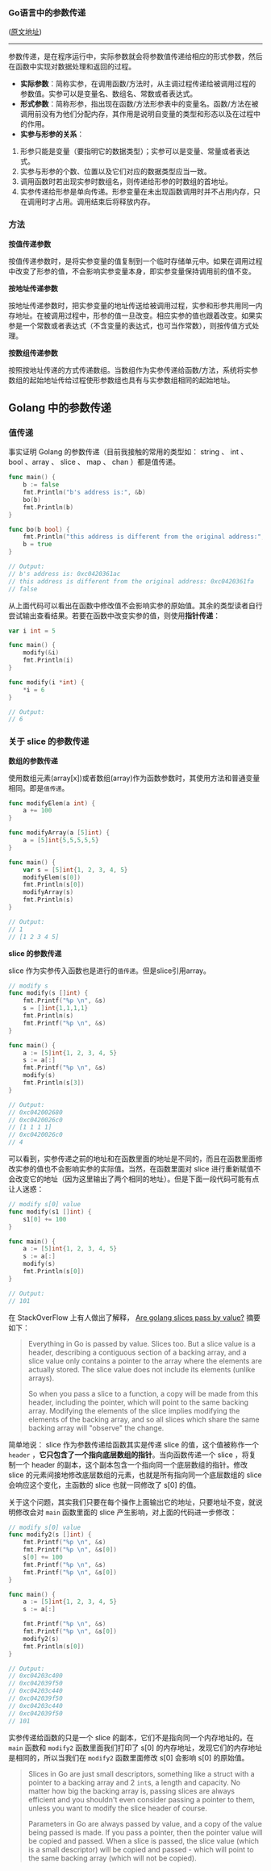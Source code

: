 ### Go语言中的参数传递

([原文地址](https://www.jianshu.com/p/21ee9cdd2df4))

---

参数传递，是在程序运行中，实际参数就会将参数值传递给相应的形式参数，然后在函数中实现对数据处理和返回的过程。

- **实际参数**：简称实参，在调用函数/方法时，从主调过程传递给被调用过程的参数值。实参可以是变量名、数组名、常数或者表达式。
- **形式参数**：简称形参，指出现在函数/方法形参表中的变量名。函数/方法在被调用前没有为他们分配内存，其作用是说明自变量的类型和形态以及在过程中的作用。
- **实参与形参的关系**：

1. 形参只能是变量（要指明它的数据类型）；实参可以是变量、常量或者表达式。
2. 实参与形参的个数、位置以及它们对应的数据类型应当一致。
3. 调用函数时若出现实参时数组名，则传递给形参的时数组的首地址。
4. 实参传递给形参是单向传递。形参变量在未出现函数调用时并不占用内存，只在调用时才占用。调用结束后将释放内存。

### 方法

**按值传递参数**

按值传递参数时，是将实参变量的值复制到一个临时存储单元中。如果在调用过程中改变了形参的值，不会影响实参变量本身，即实参变量保持调用前的值不变。

**按地址传递参数**

按地址传递参数时，把实参变量的地址传送给被调用过程，实参和形参共用同一内存地址。在被调用过程中，形参的值一旦改变。相应实参的值也跟着改变。如果实参是一个常数或者表达式（不含变量的表达式，也可当作常数），则按传值方式处理。

**按数组传递参数**

按照按地址传递的方式传递数组。当数组作为实参传递给函数/方法，系统将实参数组的起始地址传给过程使形参数组也具有与实参数组相同的起始地址。

## Golang 中的参数传递

### 值传递

事实证明 Golang 的参数传递（目前我接触的常用的类型如： string 、 int 、 bool 、array 、 slice 、 map 、 chan ）都是值传递。



```go
func main() {
    b := false
    fmt.Println("b's address is:", &b)
    bo(b)
    fmt.Println(b)
}

func bo(b bool) {
    fmt.Println("this address is different from the original address:", &b)
    b = true
}

// Output:
// b's address is: 0xc0420361ac
// this address is different from the original address: 0xc0420361fa
// false
```

从上面代码可以看出在函数中修改值不会影响实参的原始值。其余的类型读者自行尝试输出查看结果。若要在函数中改变实参的值，则使用**指针传递**：



```go
var i int = 5

func main() {
    modify(&i)
    fmt.Println(i)
}

func modify(i *int) {
    *i = 6
}

// Output:
// 6
```

### 关于 slice 的参数传递

**数组的参数传递**

使用数组元素(array[x])或者数组(array)作为函数参数时，其使用方法和普通变量相同。即是`值传递`。



```go
func modifyElem(a int) {
    a += 100
}

func modifyArray(a [5]int) {
    a = [5]int{5,5,5,5,5}
}

func main() {
    var s = [5]int{1, 2, 3, 4, 5}
    modifyElem(s[0])
    fmt.Println(s[0])
    modifyArray(s)
    fmt.Println(s)
}

// Output:
// 1
// [1 2 3 4 5]
```

**slice 的参数传递**

slice 作为实参传入函数也是进行的`值传递`。但是slice引用array。



```go
// modify s
func modify(s []int) {
    fmt.Printf("%p \n", &s)
    s = []int{1,1,1,1}
    fmt.Println(s)
    fmt.Printf("%p \n", &s)
}

func main() {
    a := [5]int{1, 2, 3, 4, 5}
    s := a[:]
    fmt.Printf("%p \n", &s)
    modify(s)
    fmt.Println(s[3])
}

// Output:
// 0xc042002680 
// 0xc0420026c0 
// [1 1 1 1]
// 0xc0420026c0 
// 4
```

可以看到，实参传递之前的地址和在函数里面的地址是不同的，而且在函数里面修改实参的值也不会影响实参的实际值。当然，在函数里面对 slice 进行重新赋值不会改变它的地址（因为这里输出了两个相同的地址）。但是下面一段代码可能有点让人迷惑：



```go
// modify s[0] value
func modify(s1 []int) {
    s1[0] += 100
}

func main() {
    a := [5]int{1, 2, 3, 4, 5}
    s := a[:]
    modify(s)
    fmt.Println(s[0])
}

// Output:
// 101
```

在 StackOverFlow 上有人做出了解释， [Are golang slices pass by value?](http://stackoverflow.com/questions/39993688/are-golang-slices-pass-by-value) 摘要如下：

> Everything in Go is passed by value. Slices too. But a slice value is a header, describing a contiguous section of a backing array, and a slice value only contains a pointer to the array where the elements are actually stored. The slice value does not include its elements (unlike arrays).
>
> So when you pass a slice to a function, a copy will be made from this header, including the pointer, which will point to the same backing array. Modifying the elements of the slice implies modifying the elements of the backing array, and so all slices which share the same backing array will "observe" the change.

简单地说： slice 作为参数传递给函数其实是传递 slice 的值，这个值被称作一个 `header` ，**它只包含了一个指向底层数组的指针**。当向函数传递一个 slice ，将复制一个 header 的副本，这个副本包含一个指向同一个底层数组的指针。修改 slice 的元素间接地修改底层数组的元素，也就是所有指向同一个底层数组的 slice 会响应这个变化，主函数的 slice 也就一同修改了 s[0] 的值。

关于这个问题，其实我们只要在每个操作上面输出它的地址，只要地址不变，就说明修改会对  `main` 函数里面的 slice 产生影响，对上面的代码进一步修改：



```go
// modify s[0] value
func modify2(s []int) {
    fmt.Printf("%p \n", &s)
    fmt.Printf("%p \n", &s[0])
    s[0] += 100
    fmt.Printf("%p \n", &s)
    fmt.Printf("%p \n", &s[0])
}

func main() {
    a := [5]int{1, 2, 3, 4, 5}
    s := a[:]

    fmt.Printf("%p \n", &s)
    fmt.Printf("%p \n", &s[0])
    modify2(s)
    fmt.Println(s[0])
}

// Output:
// 0xc04203c400 
// 0xc042039f50 
// 0xc04203c440 
// 0xc042039f50 
// 0xc04203c440 
// 0xc042039f50 
// 101
```

实参传递给函数的只是一个 slice 的副本，它们不是指向同一个内存地址的。在 `main` 函数和 `modify2` 函数里面我们打印了 s[0] 的内存地址，发现它们的内存地址是相同的，所以当我们在 `modify2` 函数里面修改 s[0] 会影响 s[0] 的原始值。

> Slices in Go are just small descriptors, something like a struct with a pointer to a backing array and 2 `int`s, a length and capacity. No matter how big the backing array is, passing slices are always efficient and you shouldn't even consider passing a pointer to them, unless you want to modify the slice header of course.
>
> Parameters in Go are always passed by value, and a copy of the value being passed is made. If you pass a pointer, then the pointer value will be copied and passed. When a slice is passed, the slice value (which is a small descriptor) will be copied and passed - which will point to the same backing array (which will not be copied).

